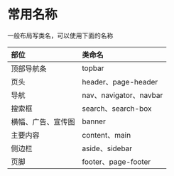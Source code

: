 # 常用名称

一般布局写类名，可以使用下面的名称

|部位|类命名|
|:---|:---|
|顶部导航条|topbar|
|页头|header、page-header|
|导航|nav、navigator、navbar|
|搜索框|search、search-box|
|横幅、广告、宣传图|banner|
|主要内容|content、main|
|侧边栏|aside、sidebar|
|页脚|footer、page-footer|